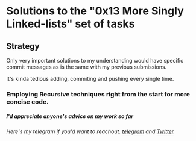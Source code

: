 # Solutions to the "0x13 More Singly Linked-lists" set of tasks

## Strategy

Only very important solutions to my understanding would have specific commit messages as is the same with my previous submissions.

It's kinda tedious adding, commiting and pushing every single time.

### Employing Recursive techniques right from the start for more concise code.


##### I'd appreciate anyone's advice on my work so far

###### Here's my telegram if you'd want to reachout. [telegram](https://t.me/Osoraa) and [Twitter](https://twitter.com/_Osoraa)
